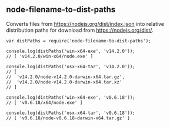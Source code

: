 ## node-filename-to-dist-paths

Converts files from https://nodejs.org/dist/index.json into relative distribution paths for download from https://nodejs.org/dist/.

```
var distPaths = require('node-filename-to-dist-paths');

console.log(distPaths('win-x64-exe', 'v14.2.0'));
// [ 'v14.2.0/win-x64/node.exe' ]

console.log(distPaths('osx-x64-tar', 'v14.2.0'));
// [
//  'v14.2.0/node-v14.2.0-darwin-x64.tar.gz',
//  'v14.2.0/node-v14.2.0-darwin-x64.tar.xz'
// ]

console.log(distPaths('win-x64-exe', 'v0.6.18'));
// [ 'v0.6.18/x64/node.exe' ]

console.log(distPaths('osx-x64-tar', 'v0.6.18'));
// [ 'v0.6.18/node-v0.6.18-darwin-x64.tar.gz' ]
```

